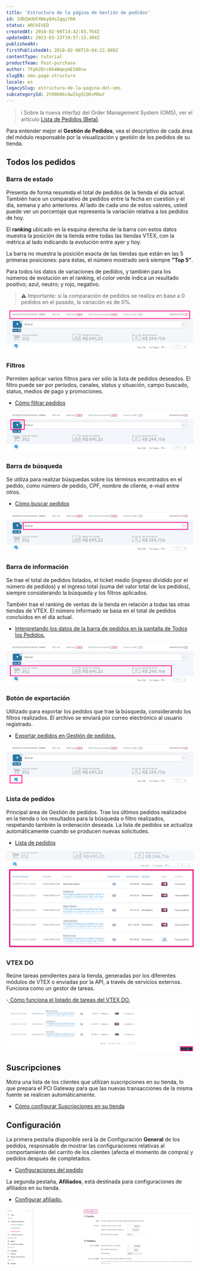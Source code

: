 ```yaml
---
title: 'Estructura de la página de Gestión de pedidos'
id: 2dDZmUUFXWeyQ4s2gqiY0A
status: ARCHIVED
createdAt: 2018-02-08T14:42:03.764Z
updatedAt: 2023-03-23T19:57:15.384Z
publishedAt: 
firstPublishedAt: 2018-02-08T19:04:22.889Z
contentType: tutorial
productTeam: Post-purchase
author: 7FpKZ0rc6k4WqeymES80cw
slugEN: oms-page-structure
locale: es
legacySlug: estructura-de-la-pagina-del-oms
subcategoryId: 2t00bBkcAwIkgSCGKsMOwY
---
```


>ℹ️ Sobre la nueva interfaz del Order Management System (OMS), ver el artículo [Lista de Pedidos (Beta)](https://help.vtex.com/es/tutorial/order-list-beta--2QTduKHAJMFIZ3BAsi6Pi).

Para entender mejor el __Gestión de Pedidos__, vea el descriptivo de cada área del módulo responsable por la visualización y gestión de los pedidos de su tienda.

## Todos los pedidos 

### Barra de estado

Presenta de forma resumida el total de pedidos de la tienda el día actual. También hace un comparativo de pedidos entre la fecha en cuestión y el día, semana y año anteriores. Al lado de cada uno de estos valores, usted puede ver un porcentaje que representa la variación relativa a los pedidos de hoy.

El __ranking__ ubicado en la esquina derecha de la barra con estos datos muestra la posición de la tienda entre todas las tiendas VTEX, con la métrica al lado indicando la evolución entre ayer y hoy.

La barra no muestra la posición exacta de las tiendas que están en las 5 primeras posiciones: para éstas, el número mostrado será siempre __"Top 5"__.

Para todos los datos de variaciones de pedidos, y también para los números de evolución en el ranking, el color verde indica un resultado positivo; azul, neutro; y rojo, negativo.

>⚠️ Importante: si la comparación de pedidos se realiza en base a 0 pedidos en el pasado, la variación es de 0%.

![barra-status-oms es](https://raw.githubusercontent.com/vtexdocs/help-center-content/refs/heads/main/docs/es/tutorials/Orders/All%20orders/estructura-de-la-pagina-del-oms_1.png)

### Filtros

Permiten aplicar varios filtros para ver sólo la lista de pedidos deseados. El filtro puede ser por períodos, canales, status y situación, campo buscado, status, medios de pago y promociones.

- [Cómo filtrar pedidos](/es/tutorial/como-filtrar-pedidos/)

![botão-filtro-oms es](https://raw.githubusercontent.com/vtexdocs/help-center-content/refs/heads/main/docs/es/tutorials/Orders/All%20orders/estructura-de-la-pagina-del-oms_2.png)

### Barra de búsqueda

Se utiliza para realizar búsquedas sobre los términos encontrados en el pedido, como número de pedido, CPF, nombre de cliente, e-mail entre otros.

- [Cómo buscar pedidos](/es/tutorial/como-buscar-el-pedido/)

![barra-busca-oms es](https://raw.githubusercontent.com/vtexdocs/help-center-content/refs/heads/main/docs/es/tutorials/Orders/All%20orders/estructura-de-la-pagina-del-oms_3.png)

### Barra de información

Se trae el total de pedidos listados, el ticket medio (ingreso dividido por el número de pedidos) y el ingreso total (suma del valor total de los pedidos), siempre considerando la búsqueda y los filtros aplicados.

También trae el ranking de ventas de la tienda en relación a todas las otras tiendas de VTEX. El número informado se basa en el total de pedidos concluidos en el día actual.

- [Interpretando los datos de la barra de pedidos en la pantalla de Todos los Pedidos.](http://help.vtex.com/es/tutorial/interpretando-los-datos-de-la-barra-de-pedidos-del-oms)

![barra-info-oms es](https://raw.githubusercontent.com/vtexdocs/help-center-content/refs/heads/main/docs/es/tutorials/Orders/All%20orders/estructura-de-la-pagina-del-oms_4.png)

### Botón de exportación

Utilizado para exportar los pedidos que trae la búsqueda, considerando los filtros realizados. El archivo se enviará por correo electrónico al usuario registrado.

- [Exportar pedidos en Gestión de pedidos. ](http://help.vtex.com/es/tutorial/exportacion-de-pedidos-en-oms)

![botão-exportar-oms es](https://raw.githubusercontent.com/vtexdocs/help-center-content/refs/heads/main/docs/es/tutorials/Orders/All%20orders/estructura-de-la-pagina-del-oms_5.png)

### Lista de pedidos

Principal área de Gestión de pedidos. Trae los últimos pedidos realizados en la tienda o los resultados para la búsqueda o filtro realizados, respetando también la ordenación deseada. La lista de pedidos se actualiza automáticamente cuando se producen nuevas solicitudes.

- [Lista de pedidos](/es/tutorial/listado-de-pedidos)

![todos-pedidos-oms es](https://raw.githubusercontent.com/vtexdocs/help-center-content/refs/heads/main/docs/es/tutorials/Orders/All%20orders/estructura-de-la-pagina-del-oms_6.png)

### VTEX DO

Reúne tareas pendientes para la tienda, generadas por los diferentes módulos de VTEX o enviadas por la API, a través de servicios externos. Funciona como un gestor de tareas.

-[ Cómo funciona el listado de tareas del VTEX DO.](http://help.vtex.com/es/tutorial/vtex-do)

![vtex-do-exemplo-oms es](https://raw.githubusercontent.com/vtexdocs/help-center-content/refs/heads/main/docs/es/tutorials/Orders/All%20orders/estructura-de-la-pagina-del-oms_7.png)

## Suscripciones

Motra una lista de los clientes que utilizan suscripciones en su tienda, lo que prepara el PCI Gateway para que las nuevas transacciones de la misma fuente se realicen automáticamente.

- [Cómo configurar Suscripciones en su tienda](https://help.vtex.com/es/tutorial/como-configurar-suscripciones)

## Configuración

La primera pestaña disponible será la de Configuración **General** de los pedidos, responsable de mostrar las configuraciones relativas al comportamiento del carrito de los clientes (afecta el momento de compra) y pedidos después de completados.

- [Configuraciones del pedido](/es/tutorial/configuraciones-generales)

La segunda pestaña, **Afiliados**, está destinada para configuraciones de afiliados en su tienda.

- [Configurar afiliado.](http://help.vtex.com/es/tutorial/como-configurar-afiliado/)

![configurações-oms es](https://raw.githubusercontent.com/vtexdocs/help-center-content/refs/heads/main/docs/es/tutorials/Orders/All%20orders/estructura-de-la-pagina-del-oms_8.png)

